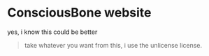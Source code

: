 # ConsciousBone website
yes, i know this could be better  

> take whatever you want from this, i use the unlicense license.
